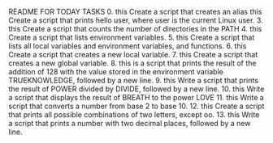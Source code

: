README FOR TODAY TASKS
0. this Create a script that creates an alias
this Create a script that prints hello user, where user is the current Linux user.
3. this Create a script that counts the number of directories in the PATH
4. this Create a script that lists environment variables.
5. this Create a script that lists all local variables and environment variables, and functions.
6. this Create a script that creates a new local variable.
7. this Create a script that creates a new global variable.
8. this is a script that prints the result of the addition of 128 with the value stored in the environment variable TRUEKNOWLEDGE, followed by a new line.
9. this Write a script that prints the result of POWER divided by DIVIDE, followed by a new line.
10. this Write a script that displays the result of BREATH to the power LOVE
11. this Write a script that converts a number from base 2 to base 10.
12. this Create a script that prints all possible combinations of two letters, except oo.
13. this Write a script that prints a number with two decimal places, followed by a new line.
